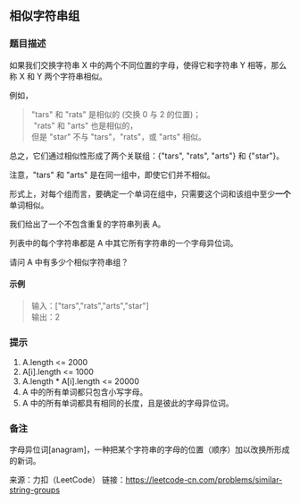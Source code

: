 ## 相似字符串组

### 题目描述

如果我们交换字符串 X 中的两个不同位置的字母，使得它和字符串 Y 相等，那么称 X 和 Y 两个字符串相似。

例如，

> "tars" 和 "rats" 是相似的 (交换 0 与 2 的位置)；   
 "rats" 和 "arts" 也是相似的，   
 但是 "star" 不与 "tars"，"rats"，或 "arts" 相似。

总之，它们通过相似性形成了两个关联组：{"tars", "rats", "arts"} 和 {"star"}。

注意，"tars" 和 "arts" 是在同一组中，即使它们并不相似。

形式上，对每个组而言，要确定一个单词在组中，只需要这个词和该组中至少<strong>一个</strong>单词相似。

我们给出了一个不包含重复的字符串列表 A。

列表中的每个字符串都是 A 中其它所有字符串的一个字母异位词。

请问 A 中有多少个相似字符串组？


#### 示例

> 输入：["tars","rats","arts","star"]   
  输出：2
  
  
###  提示

  1. A.length <= 2000
  2. A[i].length <= 1000
  3. A.length * A[i].length <= 20000
  4. A 中的所有单词都只包含小写字母。
  5. A 中的所有单词都具有相同的长度，且是彼此的字母异位词。
  

### 备注

字母异位词[anagram]，一种把某个字符串的字母的位置（顺序）加以改换所形成的新词。

  来源：力扣（LeetCode）
  链接：https://leetcode-cn.com/problems/similar-string-groups
